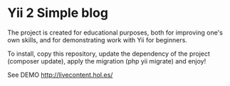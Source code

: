 Yii 2 Simple blog
============================
The project is created for educational purposes, both for improving one's own skills,
and for demonstrating work with Yii for beginners.

To install, copy this repository,
update the dependency of the project (composer update), apply the migration (php yii migrate) and enjoy!

See DEMO http://livecontent.hol.es/
